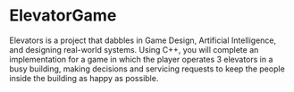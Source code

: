 # ElevatorGame
Elevators is a project that dabbles in Game Design, Artificial Intelligence, and designing real-world systems. Using C++, you will complete an implementation for a game in which the player operates 3 elevators in a busy building, making decisions and servicing requests to keep the people inside the building as happy as possible.
